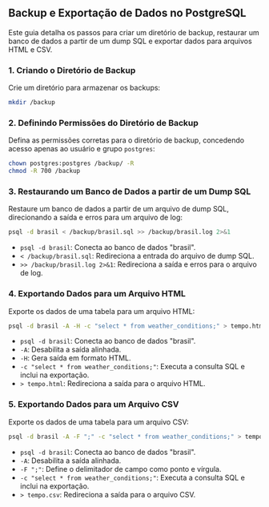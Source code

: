 ## Backup e Exportação de Dados no PostgreSQL

Este guia detalha os passos para criar um diretório de backup, restaurar um banco de dados a partir de um dump SQL e exportar dados para arquivos HTML e CSV.

### 1. Criando o Diretório de Backup

Crie um diretório para armazenar os backups:

```bash
mkdir /backup
```

### 2. Definindo Permissões do Diretório de Backup

Defina as permissões corretas para o diretório de backup, concedendo acesso apenas ao usuário e grupo `postgres`:

```bash
chown postgres:postgres /backup/ -R
chmod -R 700 /backup
```

### 3. Restaurando um Banco de Dados a partir de um Dump SQL

Restaure um banco de dados a partir de um arquivo de dump SQL, direcionando a saída e erros para um arquivo de log:

```bash
psql -d brasil < /backup/brasil.sql >> /backup/brasil.log 2>&1
```

* `psql -d brasil`: Conecta ao banco de dados "brasil".
* `< /backup/brasil.sql`: Redireciona a entrada do arquivo de dump SQL.
* `>> /backup/brasil.log 2>&1`: Redireciona a saída e erros para o arquivo de log.

### 4. Exportando Dados para um Arquivo HTML

Exporte os dados de uma tabela para um arquivo HTML:

```bash
psql -d brasil -A -H -c "select * from weather_conditions;" > tempo.html
```

* `psql -d brasil`: Conecta ao banco de dados "brasil".
* `-A`: Desabilita a saída alinhada.
* `-H`: Gera saída em formato HTML.
* `-c "select * from weather_conditions;"`: Executa a consulta SQL e inclui na exportação.
* `> tempo.html`: Redireciona a saída para o arquivo HTML.

### 5. Exportando Dados para um Arquivo CSV

Exporte os dados de uma tabela para um arquivo CSV:

```bash
psql -d brasil -A -F ";" -c "select * from weather_conditions;" > tempo.csv
```

* `psql -d brasil`: Conecta ao banco de dados "brasil".
* `-A`: Desabilita a saída alinhada.
* `-F ";"`: Define o delimitador de campo como ponto e vírgula.
* `-c "select * from weather_conditions;"`: Executa a consulta SQL e inclui na exportação.
* `> tempo.csv`: Redireciona a saída para o arquivo CSV.

